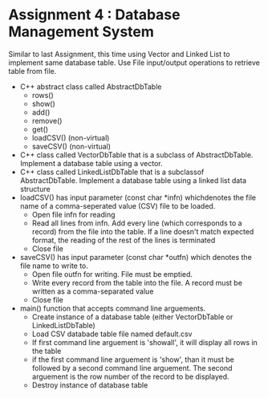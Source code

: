 # Assignment 4 : Database Management System

Similar to last Assignment, this time using Vector and Linked List to implement same database table. Use File input/output operations to retrieve table from file.

  -   C++ abstract class called AbstractDbTable
      -   rows()
      -   show()
      -   add()
      -   remove()
      -   get()
      -   loadCSV()   (non-virtual)
      -   saveCSV()   (non-virtual)
  -   C++ class called VectorDbTable that is a subclass of AbstractDbTable. Implement a database table using a vector.
  -   C++ class called LinkedListDbTable that is a subclassof AbstractDbTable. Implement a database table using a linked list data structure
  -   loadCSV() has input parameter (const char *infn) whichdenotes the file name of a comma-seperated value (CSV) file to be loaded. 
      -   Open file infn for reading
      -   Read all lines from infn. Add every line (which corresponds to a record) from the file into the table. If a line doesn't match expected format, the reading of the rest of the lines is terminated
      -   Close file
  -   saveCSV() has input parameter (const char *outfn) which denotes the file name to write to.
      -   Open file outfn for writing. File must be emptied.
      -   Write every record from the table into the file. A record must be written as a comma-separated value
      -   Close file
  -   main() function that accepts command line arguements. 
      -   Create instance of a database table (either VectorDbTable or LinkedListDbTable)
      -   Load CSV databade table file named default.csv
      -   If first command line arguement is 'showall', it will display all rows in the table
      -   if the first command line arguement is 'show', than it must be followed by a second command line arguement. The second arguement is the row number of the record to be displayed.
      -   Destroy instance of database table
